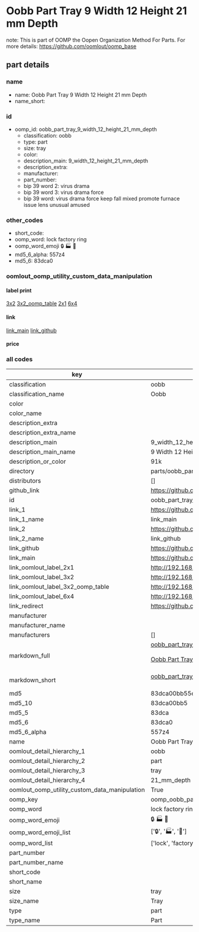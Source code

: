# Oobb Part Tray 9 Width 12 Height 21 mm Depth  

note: This is part of OOMP the Oopen Organization Method For Parts. For more details: https://github.com/oomlout/oomp_base

##  part details
  







### name
* name: Oobb Part Tray 9 Width 12 Height 21 mm Depth
* name_short: 
### id
* oomp_id: oobb_part_tray_9_width_12_height_21_mm_depth
  * classification: oobb
  * type: part
  * size: tray
  * color: 
  * description_main: 9_width_12_height_21_mm_depth
  * description_extra: 
  * manufacturer: 
  * part_number: 
  * bip 39 word 2: virus drama
  * bip 39 word 3: virus drama force
  * bip 39 word: virus drama force keep fall mixed promote furnace issue lens unusual amused

### other_codes
* short_code: 
* oomp_word: lock factory ring
* oomp_word_emoji :lock: :factory: :ring:
* md5_6_alpha: 557z4
* md5_6: 83dca0






### oomlout_oomp_utility_custom_data_manipulation
#### label print
[3x2](http://192.168.1.245:1112/?label=oomp%20557z4)
[3x2_oomp_table](http://192.168.1.108:1112/?label=oomp%20557z4)
[2x1](http://192.168.1.242:1112/?label=oomp%20557z4)
[6x4](http://192.168.1.55:1112/?label=oomp%20557z4)    

#### link

[link_main](https://github.com/oomlout/oomlout_oomp_version_1_messy/tree/main/parts/oobb_part_tray_9_width_12_height_21_mm_depth) [link_github](https://github.com/oomlout/oomlout_oomp_version_1_messy/tree/main/parts/oobb_part_tray_9_width_12_height_21_mm_depth)                             

#### price







### all codes 
| key | value |  
| --- | --- |  
| classification | oobb |  
| classification_name | Oobb |  
| color |  |  
| color_name |  |  
| description_extra |  |  
| description_extra_name |  |  
| description_main | 9_width_12_height_21_mm_depth |  
| description_main_name | 9 Width 12 Height 21 mm Depth |  
| description_or_color | 91k |  
| directory | parts/oobb_part_tray_9_width_12_height_21_mm_depth |  
| distributors | [] |  
| github_link | https://github.com/oomlout/oomlout_oomp_part_src/tree/main/parts/oobb_part_tray_9_width_12_height_21_mm_depth |  
| id | oobb_part_tray_9_width_12_height_21_mm_depth |  
| link_1 | https://github.com/oomlout/oomlout_oomp_version_1_messy/tree/main/parts/oobb_part_tray_9_width_12_height_21_mm_depth |  
| link_1_name | link_main |  
| link_2 | https://github.com/oomlout/oomlout_oomp_version_1_messy/tree/main/parts/oobb_part_tray_9_width_12_height_21_mm_depth |  
| link_2_name | link_github |  
| link_github | https://github.com/oomlout/oomlout_oomp_version_1_messy/tree/main/parts/oobb_part_tray_9_width_12_height_21_mm_depth |  
| link_main | https://github.com/oomlout/oomlout_oomp_version_1_messy/tree/main/parts/oobb_part_tray_9_width_12_height_21_mm_depth |  
| link_oomlout_label_2x1 | http://192.168.1.242:1112/?label=oomp%20557z4 |  
| link_oomlout_label_3x2 | http://192.168.1.245:1112/?label=oomp%20557z4 |  
| link_oomlout_label_3x2_oomp_table | http://192.168.1.108:1112/?label=oomp%20557z4 |  
| link_oomlout_label_6x4 | http://192.168.1.55:1112/?label=oomp%20557z4 |  
| link_redirect | https://github.com/oomlout/oomlout_oomp_version_1_messy/tree/main/parts/oobb_part_tray_9_width_12_height_21_mm_depth |  
| manufacturer |  |  
| manufacturer_name |  |  
| manufacturers | [] |  
| markdown_full | [oobb_part_tray_9_width_12_height_21_mm_depth](none)<br>[](none)<br>[Oobb Part Tray 9 Width 12 Height 21 Mm Depth](none)<br><br> |  
| markdown_short | [oobb_part_tray_9_width_12_height_21_mm_depth](none)<br><br> |  
| md5 | 83dca00bb55e558638a9179cb6108fa4 |  
| md5_10 | 83dca00bb5 |  
| md5_5 | 83dca |  
| md5_6 | 83dca0 |  
| md5_6_alpha | 557z4 |  
| name | Oobb Part Tray 9 Width 12 Height 21 mm Depth |  
| oomlout_detail_hierarchy_1 | oobb |  
| oomlout_detail_hierarchy_2 | part |  
| oomlout_detail_hierarchy_3 | tray |  
| oomlout_detail_hierarchy_4 | 21_mm_depth |  
| oomlout_oomp_utility_custom_data_manipulation | True |  
| oomp_key | oomp_oobb_part_tray_9_width_12_height_21_mm_depth |  
| oomp_word | lock factory ring |  
| oomp_word_emoji | :lock: :factory: :ring: |  
| oomp_word_emoji_list | [':lock:', ':factory:', ':ring:'] |  
| oomp_word_list | ['lock', 'factory', 'ring'] |  
| part_number |  |  
| part_number_name |  |  
| short_code |  |  
| short_name |  |  
| size | tray |  
| size_name | Tray |  
| type | part |  
| type_name | Part |  
